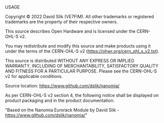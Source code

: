 USAGE

Copyright © 2022 David Slik (VE7FIM). All other trademarks or registered trademarks are the property of their respective owners.

This source describes Open Hardware and is licensed under the CERN-OHL-S v2.

You may redistribute and modify this source and make products using it under the terms of the CERN-OHL-S v2 (https://ohwr.org/cern_ohl_s_v2.txt).

This source is distributed WITHOUT ANY EXPRESS OR IMPLIED WARRANTY, INCLUDING OF MERCHANTABILITY, SATISFACTORY QUALITY AND FITNESS FOR A PARTICULAR PURPOSE. Please see the CERN-OHL-S v2 for applicable conditions.

Source location: https://www.github.com/dslik/nanomia/

As per CERN-OHL-S v2 section 4, the following notice shall be displayed on product packaging and in the product documentation:

"Based on the Nanomia Eurorack Module by David Slik - https://www.github.com/dslik/nanomia/"